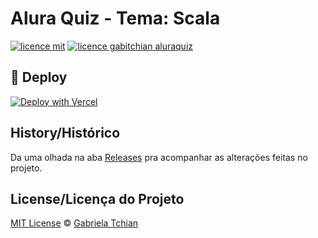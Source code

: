 # Alura Quiz - Tema: Scala
[![licence mit](https://img.shields.io/badge/licence-MIT-green.svg)](https://github.com/gabitchian/aluraquiz/blob/main/LICENSE.md) [![licence gabitchian aluraquiz](https://img.shields.io/badge/gabitchian-ScalaQuiz-blue)](https://github.com/gabitchian/aluraquiz)

## :rocket: Deploy
[![Deploy with Vercel](https://vercel.com/button)](https://aluraquiz.gabitchian.vercel.app/)

## History/Histórico
Da uma olhada na aba [Releases](https://github.com/omariosouto/flappy-bird-devsoutinho/releases) pra acompanhar as alterações feitas no projeto.

## License/Licença do Projeto
[MIT License](./LICENSE.md) © [Gabriela Tchian](https://github.com/gabitchian)

